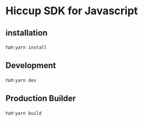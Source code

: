 Hiccup SDK for Javascript
======================

installation
------------

run `yarn install`


Development
------------

run `yarn dev`

Production Builder
------------

run `yarn build`
